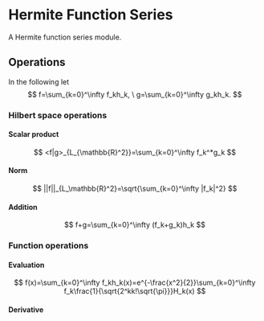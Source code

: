 # Hermite Function Series

A Hermite function series module.

## Operations

In the following let
$$
    f=\sum_{k=0}^\infty f_kh_k, \ g=\sum_{k=0}^\infty g_kh_k.
$$

### Hilbert space operations

#### Scalar product

$$
    <f|g>_{L_{\mathbb{R}^2}}=\sum_{k=0}^\infty f_k^*g_k
$$

#### Norm

$$
    ||f||_{L_\mathbb{R}^2}=\sqrt{\sum_{k=0}^\infty |f_k|^2}
$$

#### Addition

$$
    f+g=\sum_{k=0}^\infty (f_k+g_k)h_k
$$

### Function operations

#### Evaluation

$$
    f(x)=\sum_{k=0}^\infty f_kh_k(x)=e^{-\frac{x^2}{2}}\sum_{k=0}^\infty f_k\frac{1}{\sqrt{2^kk!\sqrt{\pi}}}H_k(x)
$$

#### Derivative
